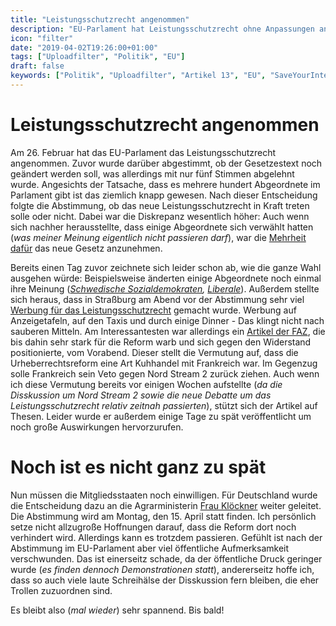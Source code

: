 ```yaml
---
title: "Leistungsschutzrecht angenommen"
description: "EU-Parlament hat Leistungsschutzrecht ohne Anpassungen angenommen"
icon: "filter"
date: "2019-04-02T19:26:00+01:00"
tags: ["Uploadfilter", "Politik", "EU"]
draft: false
keywords: ["Politik", "Uploadfilter", "Artikel 13", "EU", "SaveYourInternet", "CopyrightDirective", "Leistungsschutzrecht", "FAZ", "Nord Stream 2"]
---
```


# Leistungsschutzrecht angenommen
Am 26. Februar hat das EU-Parlament das Leistungsschutzrecht angenommen. Zuvor wurde darüber abgestimmt, ob der Gesetzestext noch geändert werden soll, was allerdings mit nur fünf Stimmen abgelehnt wurde. Angesichts der Tatsache, dass es mehrere hundert Abgeordnete im Parlament gibt ist das ziemlich knapp gewesen. Nach dieser Entscheidung folgte die Abstimmung, ob das neue Leistungsschutzrecht in Kraft treten solle oder nicht. Dabei war die Diskrepanz wesentlich höher: Auch wenn sich nachher herausstellte, dass einige Abgeordnete sich verwählt hatten (_was meiner Meinung eigentlich nicht passieren darf_), war die [Mehrheit dafür](https://juliareda.eu/wp-content/uploads/2019/03/copyrightvote.pdf) das neue Gesetz anzunehmen.

Bereits einen Tag zuvor zeichnete sich leider schon ab, wie die ganze Wahl ausgehen würde: Beispielsweise änderten einige Abgeordnete noch einmal ihre Meinung (_[Schwedische Sozialdemokraten](https://medium.com/@emanuelkarlsten/swedish-social-democrats-split-2-votes-for-1-against-2-undecided-f03a37383c51), [Liberale](https://twitter.com/DarthSquig/status/1110204213085261824)_). Außerdem stellte sich heraus, dass in Straßburg am Abend vor der Abstimmung sehr viel [Werbung für das Leistungsschutzrecht](https://twitter.com/Senficon/status/1110267025287454720) gemacht wurde. Werbung auf Anzeigetafeln, auf den Taxis und durch einige Dinner - Das klingt nicht nach sauberen Mitteln. Am Interessantesten war allerdings ein [Artikel der FAZ](https://edition.faz.net/faz-edition/wirtschaft/2019-03-26/f30a5870c08cc1e1b4524c1be19d1faf/?GEPC=s3), die bis dahin sehr stark für die Reform warb und sich gegen den Widerstand positionierte, vom Vorabend. Dieser stellt die Vermutung auf, dass die Urheberrechtsreform eine Art Kuhhandel mit Frankreich war. Im Gegenzug solle Frankreich sein Veto gegen Nord Stream 2 zurück ziehen. Auch wenn ich diese Vermutung bereits vor einigen Wochen aufstellte (_da die Disskussion um Nord Stream 2 sowie die neue Debatte um das Leistungsschutzrecht relativ zeitnah passierten_), stützt sich der Artikel auf Thesen. Leider wurde er außerdem einige Tage zu spät veröffentlicht um noch große Auswirkungen hervorzurufen.

# Noch ist es nicht ganz zu spät
Nun müssen die Mitgliedsstaaten noch einwilligen. Für Deutschland wurde die Entscheidung dazu an die Agrarministerin [Frau Klöckner](https://twitter.com/JuliaKloeckner) weiter geleitet. Die Abstimmung wird am Montag, den 15. April statt finden. Ich persönlich setze nicht allzugroße Hoffnungen darauf, dass die Reform dort noch verhindert wird. Allerdings kann es trotzdem passieren. Gefühlt ist nach der Abstimmung im EU-Parlament aber viel öffentliche Aufmerksamkeit verschwunden. Das ist einerseitz schade, da der öffentliche Druck geringer wurde (_es finden dennoch Demonstrationen statt_), andererseitz hoffe ich, dass so auch viele laute Schreihälse der Disskussion fern bleiben, die eher Trollen zuzuordnen sind.

Es bleibt also (_mal wieder_) sehr spannend. Bis bald!
